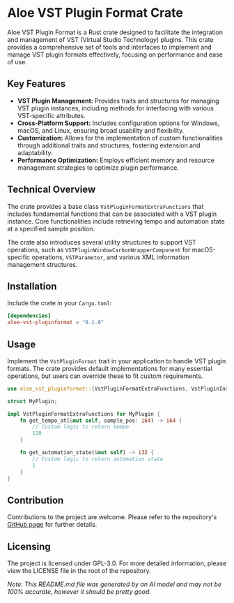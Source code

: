 # Aloe VST Plugin Format Crate

Aloe VST Plugin Format is a Rust crate designed to facilitate the integration and management of VST (Virtual Studio Technology) plugins. This crate provides a comprehensive set of tools and interfaces to implement and manage VST plugin formats effectively, focusing on performance and ease of use.

## Key Features

- **VST Plugin Management:** Provides traits and structures for managing VST plugin instances, including methods for interfacing with various VST-specific attributes.
- **Cross-Platform Support:** Includes configuration options for Windows, macOS, and Linux, ensuring broad usability and flexibility.
- **Customization:** Allows for the implementation of custom functionalities through additional traits and structures, fostering extension and adaptability.
- **Performance Optimization:** Employs efficient memory and resource management strategies to optimize plugin performance.

## Technical Overview

The crate provides a base class `VstPluginFormatExtraFunctions` that includes fundamental functions that can be associated with a VST plugin instance. Core functionalities include retrieving tempo and automation state at a specified sample position.

The crate also introduces several utility structures to support VST operations, such as `VSTPluginWindowCarbonWrapperComponent` for macOS-specific operations, `VSTParameter`, and various XML information management structures.

## Installation

Include the crate in your `Cargo.toml`:

```toml
[dependencies]
aloe-vst-pluginformat = "0.1.0"
```

## Usage

Implement the `VstPluginFormat` trait in your application to handle VST plugin formats. The crate provides default implementations for many essential operations, but users can override these to fit custom requirements.

```rust
use aloe_vst_pluginformat::{VstPluginFormatExtraFunctions, VstPluginInstance};

struct MyPlugin;

impl VstPluginFormatExtraFunctions for MyPlugin {
    fn get_tempo_at(&mut self, sample_pos: i64) -> i64 {
        // Custom logic to return tempo
        120
    }

    fn get_automation_state(&mut self) -> i32 {
        // Custom logic to return automation state
        1
    }
}
```

## Contribution

Contributions to the project are welcome. Please refer to the repository's [GitHub page](https://github.com/klebs6/aloe-rs) for further details.

## Licensing

The project is licensed under GPL-3.0. For more detailed information, please view the LICENSE file in the root of the repository.

*Note: This README.md file was generated by an AI model and may not be 100% accurate, however it should be pretty good.*